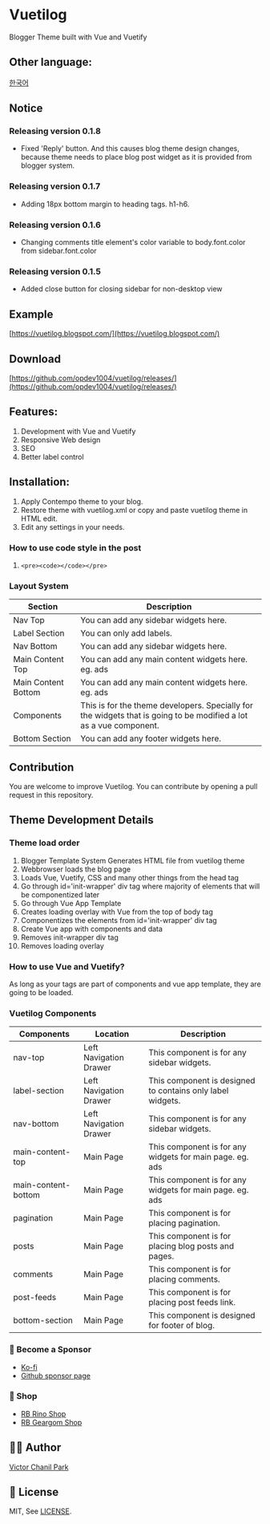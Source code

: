 # Vuetilog

Blogger Theme built with Vue and Vuetify

## Other language:

[한국어](/lang/ko)

## Notice

### Releasing version 0.1.8

- Fixed 'Reply' button. And this causes blog theme design changes, because theme needs to place blog post widget as it is provided from blogger system.

### Releasing version 0.1.7

- Adding 18px bottom margin to heading tags. h1-h6.

### Releasing version 0.1.6

- Changing comments title element's color variable to body.font.color from sidebar.font.color

### Releasing version 0.1.5

- Added close button for closing sidebar for non-desktop view

## Example

[https://vuetilog.blogspot.com/](https://vuetilog.blogspot.com/)

## Download

[https://github.com/opdev1004/vuetilog/releases/](https://github.com/opdev1004/vuetilog/releases/)

## Features:

1. Development with Vue and Vuetify
2. Responsive Web design
3. SEO
4. Better label control

## Installation:

1. Apply Contempo theme to your blog.
2. Restore theme with vuetilog.xml or copy and paste vuetilog theme in HTML edit.
3. Edit any settings in your needs.

### How to use code style in the post

1. `<pre><code></code></pre>`

### Layout System

| Section             | Description                                                                                                        |
| ------------------- | ------------------------------------------------------------------------------------------------------------------ |
| Nav Top             | You can add any sidebar widgets here.                                                                              |
| Label Section       | You can only add labels.                                                                                           |
| Nav Bottom          | You can add any sidebar widgets here.                                                                              |
| Main Content Top    | You can add any main content widgets here. eg. ads                                                                 |
| Main Content Bottom | You can add any main content widgets here. eg. ads                                                                 |
| Components          | This is for the theme developers. Specially for the widgets that is going to be modified a lot as a vue component. |
| Bottom Section      | You can add any footer widgets here.                                                                               |

## Contribution

You are welcome to improve Vuetilog.
You can contribute by opening a pull request in this repository.

## Theme Development Details

### Theme load order

1. Blogger Template System Generates HTML file from vuetilog theme
2. Webbrowser loads the blog page
3. Loads Vue, Vuetify, CSS and many other things from the head tag
4. Go through id='init-wrapper' div tag where majority of elements that will be componentized later
5. Go through Vue App Template
6. Creates loading overlay with Vue from the top of body tag
7. Componentizes the elements from id='init-wrapper' div tag
8. Create Vue app with components and data
9. Removes init-wrapper div tag
10. Removes loading overlay

### How to use Vue and Vuetify?

As long as your tags are part of components and vue app template, they are going to be loaded.

### Vuetilog Components

| Components          | Location               | Description                                                |
| ------------------- | ---------------------- | ---------------------------------------------------------- |
| nav-top             | Left Navigation Drawer | This component is for any sidebar widgets.                 |
| label-section       | Left Navigation Drawer | This component is designed to contains only label widgets. |
| nav-bottom          | Left Navigation Drawer | This component is for any sidebar widgets.                 |
| main-content-top    | Main Page              | This component is for any widgets for main page. eg. ads   |
| main-content-bottom | Main Page              | This component is for any widgets for main page. eg. ads   |
| pagination          | Main Page              | This component is for placing pagination.                  |
| posts               | Main Page              | This component is for placing blog posts and pages.        |
| comments            | Main Page              | This component is for placing comments.                    |
| post-feeds          | Main Page              | This component is for placing post feeds link.             |
| bottom-section      | Main Page              | This component is designed for footer of blog.             |

### 👼 Become a Sponsor

- [Ko-fi](https://ko-fi.com/opdev1004)
- [Github sponsor page](https://github.com/sponsors/opdev1004)

### 🎁 Shop

- [RB Rino Shop](https://www.redbubble.com/shop/ap/149559711)
- [RB Geargom Shop](https://www.redbubble.com/people/Geargom/shop)

## 👨‍💻 Author

[Victor Chanil Park](https://github.com/opdev1004)

## 💯 License

MIT, See [LICENSE](./LICENSE).
